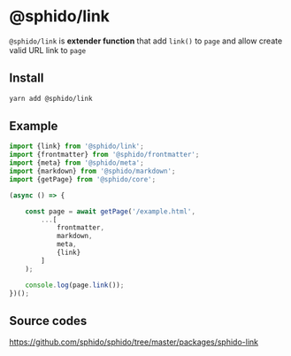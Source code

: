 # @sphido/link

`@sphido/link` is **extender function** that add `link()` to `page` and allow create valid URL link to `page` 


## Install

```bash
yarn add @sphido/link
```

## Example

```javascript
import {link} from '@sphido/link';
import {frontmatter} from '@sphido/frontmatter';
import {meta} from '@sphido/meta';
import {markdown} from '@sphido/markdown'; 
import {getPage} from '@sphido/core';

(async () => {

	const page = await getPage('/example.html',
		...[
            frontmatter,
            markdown,
            meta,
			{link}
		]
	);

	console.log(page.link());
})();
```

## Source codes

https://github.com/sphido/sphido/tree/master/packages/sphido-link